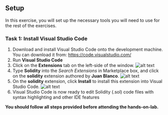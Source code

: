 ## Setup
In this exercise, you will set up the necessary tools you will need to use for the rest of the exercises.

### Task 1: Install Visual Studio Code
1. Download and install Visual Studio Code onto the development machine. You can download it from: <https://code.visualstudio.com/>
2. Run **Visual Studio Code**
3. Click on the **Extensions** tab on the left-side of the window.
![alt text](https://github.com/ceteongvanness/eventdemo/blob/master/Azure%20Blockchain%20Workshop/Image/A1.png)
4. Type **Solidity** into the *Search Extensions* in Marketplace box, and click on the **solidity** extension authored by **Juan Blanco**.
![alt text](https://github.com/ceteongvanness/eventdemo/blob/master/Azure%20Blockchain%20Workshop/Image/A2.png)
5. On the **solidity** extension, click **Install** to install this extension into Visual Studio Code.
![alt text](https://github.com/ceteongvanness/eventdemo/blob/master/Azure%20Blockchain%20Workshop/Image/A3.png)
6. Visual Studio Code is now ready to edit Solidity (.sol) code files with syntax highlighting and other IDE features

**You should follow all steps provided before attending the hands-on-lab.**

